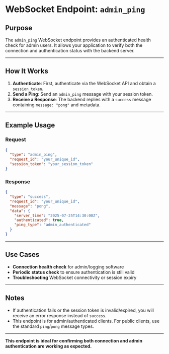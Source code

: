 # WebSocket Endpoint: `admin_ping`

## Purpose
The `admin_ping` WebSocket endpoint provides an authenticated health check for admin users. It allows your application to verify both the connection and authentication status with the backend server.

---

## How It Works

1. **Authenticate**: First, authenticate via the WebSocket API and obtain a `session_token`.
2. **Send a Ping**: Send an `admin_ping` message with your session token.
3. **Receive a Response**: The backend replies with a `success` message containing `message: "pong"` and metadata.

---

## Example Usage

### Request
```json
{
  "type": "admin_ping",
  "request_id": "your_unique_id",
  "session_token": "your_session_token"
}
```

### Response
```json
{
  "type": "success",
  "request_id": "your_unique_id",
  "message": "pong",
  "data": {
    "server_time": "2025-07-25T14:30:00Z",
    "authenticated": true,
    "ping_type": "admin_authenticated"
  }
}
```

---

## Use Cases
- **Connection health check** for admin/logging software
- **Periodic status check** to ensure authentication is still valid
- **Troubleshooting** WebSocket connectivity or session expiry

---

## Notes
- If authentication fails or the session token is invalid/expired, you will receive an error response instead of `success`.
- This endpoint is for admin/authenticated clients. For public clients, use the standard `ping`/`pong` message types.

---

**This endpoint is ideal for confirming both connection and admin authentication are working as expected.**

